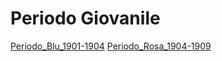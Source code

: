 # Periodo Giovanile
[Periodo_Blu_1901-1904](/notes/Periodo_Blu_1901-1904)
[Periodo_Rosa_1904-1909](/notes/Periodo_Rosa_1904-1909)

